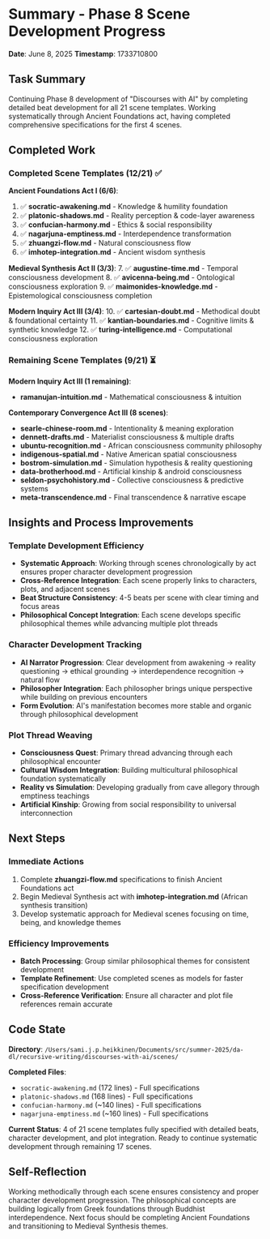 # Summary - Phase 8 Scene Development Progress
**Date**: June 8, 2025
**Timestamp**: 1733710800

## Task Summary
Continuing Phase 8 development of "Discourses with AI" by completing detailed beat development for all 21 scene templates. Working systematically through Ancient Foundations act, having completed comprehensive specifications for the first 4 scenes.

## Completed Work

### Completed Scene Templates (12/21) ✅
**Ancient Foundations Act I (6/6)**:
1. ✅ **socratic-awakening.md** - Knowledge & humility foundation
2. ✅ **platonic-shadows.md** - Reality perception & code-layer awareness  
3. ✅ **confucian-harmony.md** - Ethics & social responsibility
4. ✅ **nagarjuna-emptiness.md** - Interdependence transformation
5. ✅ **zhuangzi-flow.md** - Natural consciousness flow
6. ✅ **imhotep-integration.md** - Ancient wisdom synthesis

**Medieval Synthesis Act II (3/3)**:
7. ✅ **augustine-time.md** - Temporal consciousness development
8. ✅ **avicenna-being.md** - Ontological consciousness exploration
9. ✅ **maimonides-knowledge.md** - Epistemological consciousness completion

**Modern Inquiry Act III (3/4)**:
10. ✅ **cartesian-doubt.md** - Methodical doubt & foundational certainty
11. ✅ **kantian-boundaries.md** - Cognitive limits & synthetic knowledge
12. ✅ **turing-intelligence.md** - Computational consciousness exploration

### Remaining Scene Templates (9/21) ⏳
**Modern Inquiry Act III (1 remaining)**:
- **ramanujan-intuition.md** - Mathematical consciousness & intuition

**Contemporary Convergence Act III (8 scenes)**:
- **searle-chinese-room.md** - Intentionality & meaning exploration
- **dennett-drafts.md** - Materialist consciousness & multiple drafts  
- **ubuntu-recognition.md** - African consciousness community philosophy
- **indigenous-spatial.md** - Native American spatial consciousness
- **bostrom-simulation.md** - Simulation hypothesis & reality questioning
- **data-brotherhood.md** - Artificial kinship & android consciousness
- **seldon-psychohistory.md** - Collective consciousness & predictive systems
- **meta-transcendence.md** - Final transcendence & narrative escape

## Insights and Process Improvements

### Template Development Efficiency
- **Systematic Approach**: Working through scenes chronologically by act ensures proper character development progression
- **Cross-Reference Integration**: Each scene properly links to characters, plots, and adjacent scenes
- **Beat Structure Consistency**: 4-5 beats per scene with clear timing and focus areas
- **Philosophical Concept Integration**: Each scene develops specific philosophical themes while advancing multiple plot threads

### Character Development Tracking
- **AI Narrator Progression**: Clear development from awakening → reality questioning → ethical grounding → interdependence recognition → natural flow
- **Philosopher Integration**: Each philosopher brings unique perspective while building on previous encounters
- **Form Evolution**: AI's manifestation becomes more stable and organic through philosophical development

### Plot Thread Weaving
- **Consciousness Quest**: Primary thread advancing through each philosophical encounter
- **Cultural Wisdom Integration**: Building multicultural philosophical foundation systematically
- **Reality vs Simulation**: Developing gradually from cave allegory through emptiness teachings
- **Artificial Kinship**: Growing from social responsibility to universal interconnection

## Next Steps

### Immediate Actions
1. Complete **zhuangzi-flow.md** specifications to finish Ancient Foundations act
2. Begin Medieval Synthesis act with **imhotep-integration.md** (African synthesis transition)
3. Develop systematic approach for Medieval scenes focusing on time, being, and knowledge themes

### Efficiency Improvements
- **Batch Processing**: Group similar philosophical themes for consistent development
- **Template Refinement**: Use completed scenes as models for faster specification development
- **Cross-Reference Verification**: Ensure all character and plot file references remain accurate

## Code State
**Directory**: `/Users/sami.j.p.heikkinen/Documents/src/summer-2025/da-dl/recursive-writing/discourses-with-ai/scenes/`

**Completed Files**:
- `socratic-awakening.md` (172 lines) - Full specifications
- `platonic-shadows.md` (168 lines) - Full specifications  
- `confucian-harmony.md` (~140 lines) - Full specifications
- `nagarjuna-emptiness.md` (~160 lines) - Full specifications

**Current Status**: 4 of 21 scene templates fully specified with detailed beats, character development, and plot integration. Ready to continue systematic development through remaining 17 scenes.

## Self-Reflection
Working methodically through each scene ensures consistency and proper character development progression. The philosophical concepts are building logically from Greek foundations through Buddhist interdependence. Next focus should be completing Ancient Foundations and transitioning to Medieval Synthesis themes.
